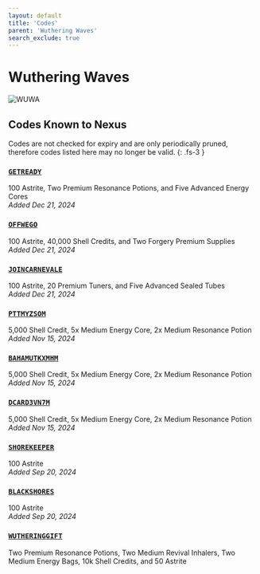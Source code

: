 ```yaml
---
layout: default
title: 'Codes'
parent: 'Wuthering Waves'
search_exclude: true
---
```


# Wuthering Waves

![WUWA](https://cdn.discordapp.com/emojis/1266477000583811232.png)

## Codes Known to Nexus

Codes are not checked for expiry and are only periodically pruned, therefore codes listed here may no longer be valid.
{: .fs-3 }

### [`GETREADY`](https://clipboard.nexus-codes.app/?copy=GETREADY)

100 Astrite, Two Premium Resonance Potions, and Five Advanced Energy Cores<br />*Added Dec 21, 2024*

### [`OFFWEGO`](https://clipboard.nexus-codes.app/?copy=OFFWEGO)

100 Astrite, 40,000 Shell Credits, and Two Forgery Premium Supplies<br />*Added Dec 21, 2024*

### [`JOINCARNEVALE`](https://clipboard.nexus-codes.app/?copy=JOINCARNEVALE)

100 Astrite, 20 Premium Tuners, and Five Advanced Sealed Tubes<br />*Added Dec 21, 2024*

### [`PTTMYZSOM`](https://clipboard.nexus-codes.app/?copy=PTTMYZSOM)

5,000 Shell Credit, 5x Medium Energy Core, 2x Medium Resonance Potion<br />*Added Nov 15, 2024*

### [`BAHAMUTKXMHM`](https://clipboard.nexus-codes.app/?copy=BAHAMUTKXMHM)

5,000 Shell Credit, 5x Medium Energy Core, 2x Medium Resonance Potion<br />*Added Nov 15, 2024*

### [`DCARD3VN7M`](https://clipboard.nexus-codes.app/?copy=DCARD3VN7M)

5,000 Shell Credit, 5x Medium Energy Core, 2x Medium Resonance Potion<br />*Added Nov 15, 2024*

### [`SHOREKEEPER`](https://clipboard.nexus-codes.app/?copy=SHOREKEEPER)

100 Astrite<br />*Added Sep 20, 2024*

### [`BLACKSHORES`](https://clipboard.nexus-codes.app/?copy=BLACKSHORES)

100 Astrite<br />*Added Sep 20, 2024*

### [`WUTHERINGGIFT`](https://clipboard.nexus-codes.app/?copy=WUTHERINGGIFT)

Two Premium Resonance Potions, Two Medium Revival Inhalers, Two Medium Energy Bags, 10k Shell Credits, and 50 Astrite<br />